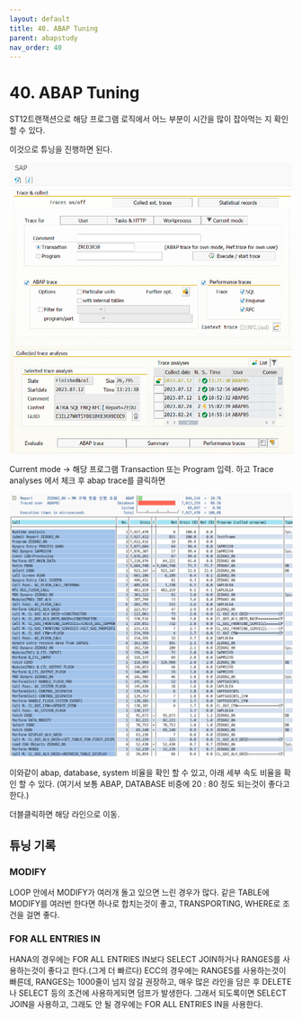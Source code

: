 ```yaml
---
layout: default
title: 40. ABAP Tuning
parent: abapstudy
nav_order: 40
---
```


# 40. ABAP Tuning

ST12트랜잭션으로 해당 프로그램 로직에서 어느 부분이 시간을 많이 잡아먹는 지 확인 할 수 있다.

이것으로 튜닝을 진행하면 된다.

![Untitled](./abapstudy_img/abapstudy_71.png)

Current mode -> 해당 프로그램 Transaction 또는 Program 입력.
하고 Trace analyses 에서 체크 후 abap trace를 클릭하면 

![Untitled](./abapstudy_img/abapstudy_72.png)

이와같이 abap, database, system 비율을 확인 할 수 있고, 아래 세부 속도 비율을 확인 할 수 있다.
(여기서 보통 ABAP, DATABASE 비중에 20 : 80 정도 되는것이 좋다고 한다.)

더블클릭하면 해당 라인으로 이동.

## 튜닝 기록

### MODIFY

LOOP 안에서 MODIFY가 여러개 돌고 있으면 느린 경우가 많다. 같은 TABLE에 MODIFY를 여러번 한다면 하나로 합치는것이 좋고, 
TRANSPORTING, WHERE로 조건을 걸면 좋다.

### FOR ALL ENTRIES IN

HANA의 경우에는 FOR ALL ENTRIES IN보다 SELECT JOIN하거나 RANGES를 사용하는것이 좋다고 한다.(그게 더 빠르다)
ECC의 경우에는 RANGES를 사용하는것이 빠른데, RANGES는 1000줄이 넘지 않길 권장하고, 매우 많은 라인을 담은 후 DELETE나 SELECT 등의 조건에 사용하게되면
덤프가 발생한다. 그래서 되도록이면 SELECT JOIN을 사용하고, 그래도 안 될 경우에는 FOR ALL ENTRIES IN을 사용한다.


